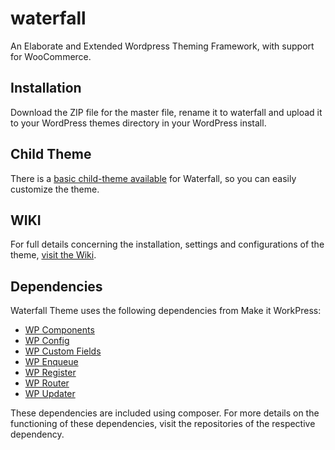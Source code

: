 # waterfall
An Elaborate and Extended Wordpress Theming Framework, with support for WooCommerce. 

## Installation
Download the ZIP file for the master file, rename it to waterfall and upload it to your WordPress themes directory in your WordPress install. 

## Child Theme
There is a [basic child-theme available](https://github.com/makeitworkpress/waterfall-child) for Waterfall, so you can easily customize the theme.

## WIKI
For full details concerning the installation, settings and configurations of the theme, [visit the Wiki](https://github.com/makeitworkpress/waterfall/wiki).

## Dependencies
Waterfall Theme uses the following dependencies from Make it WorkPress:
* [WP Components](https://github.com/makeitworkpress/wp-components)
* [WP Config](https://github.com/makeitworkpress/wp-config)
* [WP Custom Fields](https://github.com/makeitworkpress/wp-custom-fields)
* [WP Enqueue](https://github.com/makeitworkpress/wp-enqueue)
* [WP Register](https://github.com/makeitworkpress/wp-register)
* [WP Router](https://github.com/makeitworkpress/wp-router)
* [WP Updater](https://github.com/makeitworkpress/wp-updater)

These dependencies are included using composer.
For more details on the functioning of these dependencies, visit the repositories of the respective dependency.
